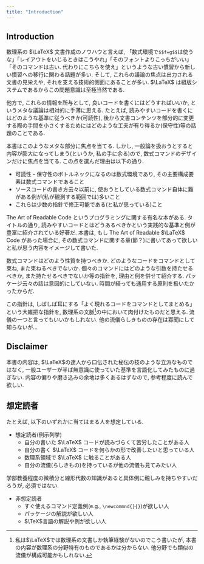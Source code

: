 ```yaml
---
title: "Introduction"
---
```


## Introduction

数理系の $\LaTeX$ 文書作成のノウハウと言えば, 「数式環境で`$$f=g$$`は使うな」「レイアウトをいじるときはこうやれ」「そのフォントよりこっちがいい」「そのコマンドは古い. 代わりにこちらを使え」というような古い慣習から新しい慣習への移行に関わる話題が多い. そして, これらの議論の焦点は出力される文書の見栄えや, それを支える技術的側面にあることが多い. $\LaTeX$ は組版システムであるからこの問題意識は至極当然である.

他方で, これらの情報を所与として, 良いコードを書くにはどうすればいいか, というメタな議論は相対的に手薄に思える. たとえば, 読みやすいコードを書くにはどのような基準に従うべきか(可読性), 後から文書コンテンツを部分的に変更する際の手間を小さくするためにはどのような工夫が有り得るか(保守性)等の話題のことである.

本書はこのようなメタな部分に焦点を当てる. しかし, 一般論を扱おうとすると内容が膨大になってしまう(というか, 私の手に余る)ので, 数式コマンドのデザインだけに焦点を当てる. この点を選んだ理由は以下の通り.

- 可読性・保守性のボトルネックになるのは数式環境であり, その主要構成要素は数式コマンドであること
- ソースコードの書き方云々以前に, 使おうとしている数式コマンド自体に難がある例が(私が観測する範囲では)多いこと
- これらは少数の指針で修正可能である(と私が思っている)こと

The Art of Readable Code というプログラミングに関する有名な本がある. タイトルの通り, 読みやすいコードとはどうあるべきかという実践的な基準と例が豊富に紹介されている好著だ. 本書は, もし The Art of Readable $\LaTeX$ Code があった場合に, その数式コマンドに関する章(節？)に書いてあって欲しいと私が思う内容をイメージして書いた.

数式コマンドはどのよう性質を持つべきか. どのようなコードをコマンドとして束ね, また束ねるべきでないか. 個々のコマンドにはどのような引数を持たせるべきか, また持たせるべきでないか等の指針を, 理由と例を併せて紹介する. パッケージ云々の話は意図的にしていない. 時間が経っても通用する原則を扱いたかったからだ.

この指針は, しばしば耳にする「よく現れるコードをコマンドとしてまとめる」という大雑把な指針を, 数理系の文脈[^1]の中において肉付けたものだと思える. 流儀の一つと言ってもいいかもしれない. 他の流儀らしきものの存在は寡聞にして知らないが...

[^1]: 私は$\LaTeX$では数理系の文書しか執筆経験がないのでこう書いたが, 本書の内容が数理系の分野特有のものであるかは分からない. 他分野でも類似の流儀が構成可能かもしれない.

## Disclaimer

本書の内容は, $\LaTeX$の達人から口伝された秘伝の技のような立派なものではなく, 一般ユーザーが半ば無意識に使っていた基準を言語化してみたものに過ぎない. 内容の偏りや磨き込みの余地は多くあるはずなので, 参考程度に読んで欲しい.

## 想定読者

たとえば, 以下のいずれかに当てはまる人を想定している.

- 想定読者(例示列挙)
  - 自分の書いた $\LaTeX$ コードが読みづらくて苦労したことがある人
  - 自分の書く $\LaTeX$ コードを何らかの形で改善したいと思っている人
  - 数理系領域で $\LaTeX$ に触ることがある人
  - 自分の流儀(らしきもの)を持っているが他の流儀も見てみたい人

学部教養程度の微積分と線形代数の知識があると具体例に親しみを持ちやすいだろうが, 必須ではない.

- 非想定読者
  - すぐ使えるコマンド定義例(e.g., `\newcommnd{}{}`)が欲しい人
  - パッケージの解説が欲しい人
  - $\TeX$言語の解説や例が欲しい人
